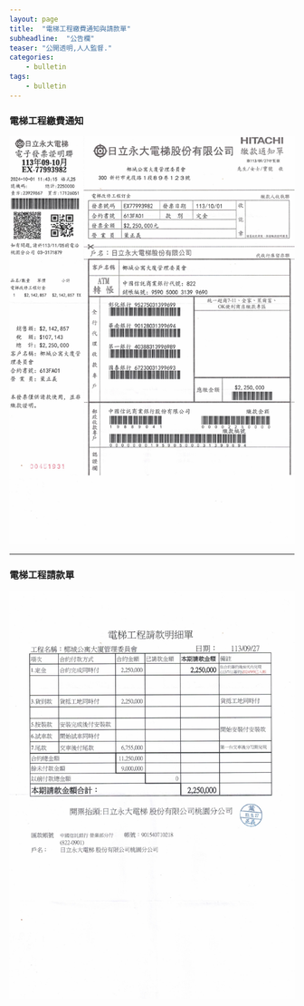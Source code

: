```yaml
---
layout: page
title:  "電梯工程繳費通知與請款單"
subheadline:  "公告欄"
teaser: "公開透明,人人監督."
categories:
    - bulletin
tags:
    - bulletin
---
```


### 電梯工程繳費通知

![](https://github.com/coconutcity30050/community27/raw/gh-pages/assets/bulletin/20241004-%E9%9B%BB%E6%A2%AF%E7%B9%B3%E6%AC%BE%E9%80%9A%E7%9F%A5.jpg)

---
### 電梯工程請款單

![](https://github.com/coconutcity30050/community27/raw/gh-pages/assets/bulletin/20241004-%E9%9B%BB%E6%A2%AF%E5%B7%A5%E7%A8%8B%E8%AB%8B%E6%AC%BE%E5%96%AE.jpg)

